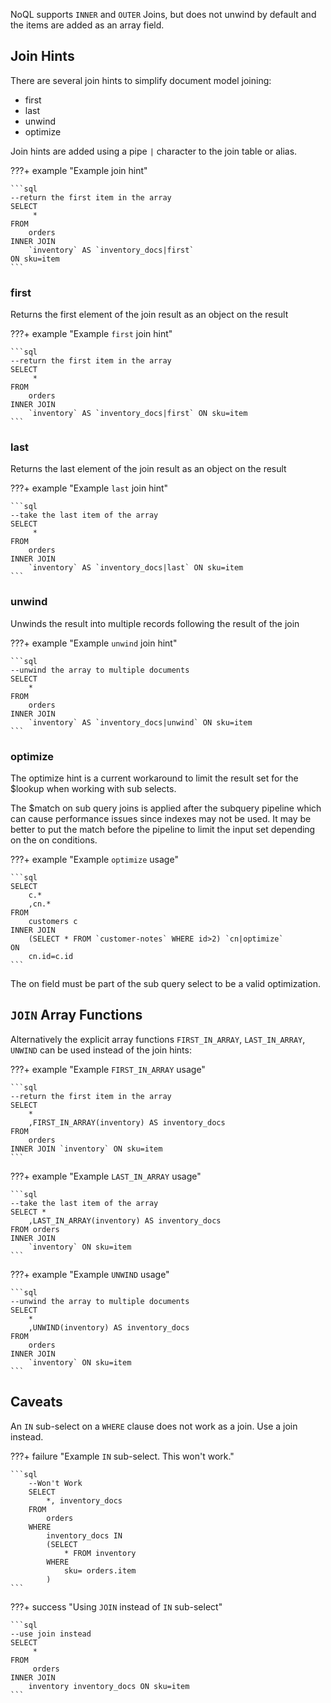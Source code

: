 NoQL supports `INNER` and `OUTER` Joins, but does not unwind by default and the items are added as an array field.

## Join Hints

There are several join hints to simplify document model joining:

- first
- last
- unwind
- optimize

Join hints are added using a pipe `|` character to the join table or alias.

???+ example "Example join hint"

    ```sql
    --return the first item in the array
    SELECT
         * 
    FROM 
        orders 
    INNER JOIN 
        `inventory` AS `inventory_docs|first` 
    ON sku=item
    ```

### first

Returns the first element of the join result as an object on the result

???+ example "Example `first` join hint"

    ```sql
    --return the first item in the array
    SELECT
         * 
    FROM 
        orders 
    INNER JOIN 
        `inventory` AS `inventory_docs|first` ON sku=item
    ```

### last

Returns the last element of the join result as an object on the result

???+ example "Example `last` join hint"

    ```sql
    --take the last item of the array
    SELECT
         * 
    FROM 
        orders 
    INNER JOIN 
        `inventory` AS `inventory_docs|last` ON sku=item
    ```

### unwind

Unwinds the result into multiple records following the result of the join

???+ example "Example `unwind` join hint"

    ```sql
    --unwind the array to multiple documents
    SELECT 
        * 
    FROM 
        orders 
    INNER JOIN 
        `inventory` AS `inventory_docs|unwind` ON sku=item
    ```

### optimize

The optimize hint is a current workaround to limit the result set for the $lookup when working with sub selects.

The $match on sub query joins is applied after the subquery pipeline which can cause performance issues since indexes may not be used. It may be better to put the match before the pipeline to limit the input set depending on the on conditions.

???+ example "Example `optimize` usage"

    ```sql
    SELECT 
        c.*
        ,cn.* 
    FROM 
        customers c 
    INNER JOIN
        (SELECT * FROM `customer-notes` WHERE id>2) `cn|optimize` 
    ON 
        cn.id=c.id
    ```

The on field must be part of the sub query select to be a valid optimization.

## `JOIN` Array Functions

Alternatively the explicit array functions `FIRST_IN_ARRAY`, `LAST_IN_ARRAY`, `UNWIND` can be used instead of the join hints:

???+ example "Example `FIRST_IN_ARRAY` usage"

    ```sql
    --return the first item in the array
    SELECT 
        *
        ,FIRST_IN_ARRAY(inventory) AS inventory_docs 
    FROM 
        orders 
    INNER JOIN `inventory` ON sku=item
    ```

???+ example "Example `LAST_IN_ARRAY` usage"

    ```sql
    --take the last item of the array
    SELECT *
        ,LAST_IN_ARRAY(inventory) AS inventory_docs 
    FROM orders 
    INNER JOIN 
        `inventory` ON sku=item
    ```

???+ example "Example `UNWIND` usage"

    ```sql
    --unwind the array to multiple documents
    SELECT 
        *
        ,UNWIND(inventory) AS inventory_docs 
    FROM
        orders
    INNER JOIN 
        `inventory` ON sku=item
    ```

## Caveats

An `IN` sub-select on a `WHERE` clause does not work as a join. Use a join instead.

???+ failure "Example `IN` sub-select. This won't work."

    ```sql
        --Won't Work
        SELECT 
            *, inventory_docs
        FROM 
            orders
        WHERE 
            inventory_docs IN 
            (SELECT 
                * FROM inventory
            WHERE 
                sku= orders.item
            )
    ```

???+ success "Using `JOIN` instead of `IN` sub-select"

    ```sql
    --use join instead
    SELECT
         *
    FROM
         orders
    INNER JOIN
        inventory inventory_docs ON sku=item
    ```

